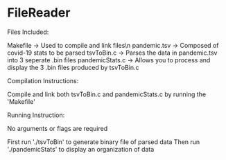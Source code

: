 # FileReader

Files Included:

  Makefile -> Used to compile and link files\n
  pandemic.tsv -> Composed of covid-19 stats to be parsed
  tsvToBin.c -> Parses the data in pandemic.tsv into 3 seperate .bin files
  pandemicStats.c -> Allows you to process and display the 3 .bin files produced by tsvToBin.c

Compilation Instructions:

  Compile and link both tsvToBin.c and pandemicStats.c by running the 'Makefile'
  
Running Instruction:

  No arguments or flags are required
  
  First run './tsvToBin' to generate binary file of parsed data
  Then run './pandemicStats' to display an organization of data
